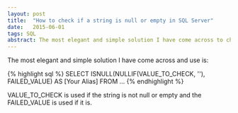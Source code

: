 ```yaml
---
layout: post
title:  "How to check if a string is null or empty in SQL Server"
date:   2015-06-01
tags: SQL
abstract: The most elegant and simple solution I have come across to check if a string is null or empty in SQL
---
```

The most elegant and simple solution I have come across and use is:

{% highlight sql %}
SELECT 
  ISNULL(NULLIF(VALUE_TO_CHECK, ''), FAILED_VALUE) AS [Your Alias]
FROM ...
{% endhighlight %}

VALUE_TO_CHECK is used if the string is not null or empty and the FAILED_VALUE is used if it is.